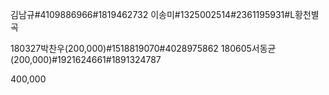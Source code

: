김남규#4109886966#1819462732
이송미#1325002514#2361195931#L황천별곡

180327박찬우(200,000)#1518819070#4028975862
180605서동균(200,000)#1921624661#1891324787

400,000
